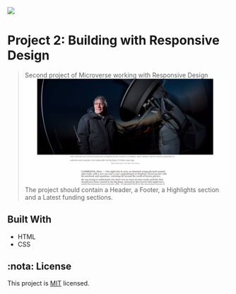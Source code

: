 ![](https://img.shields.io/badge/Microverse-blueviolet)
# Project 2: Building with Responsive Design
> Second project of Microverse working with Responsive Design
![screenshot](./app_screenshot.png)
The project should contain a Header, a Footer, a Highlights section and a Latest funding sections.
## Built With
- HTML
- CSS
## :nota: License
This project is [MIT](lic.url) licensed. 
